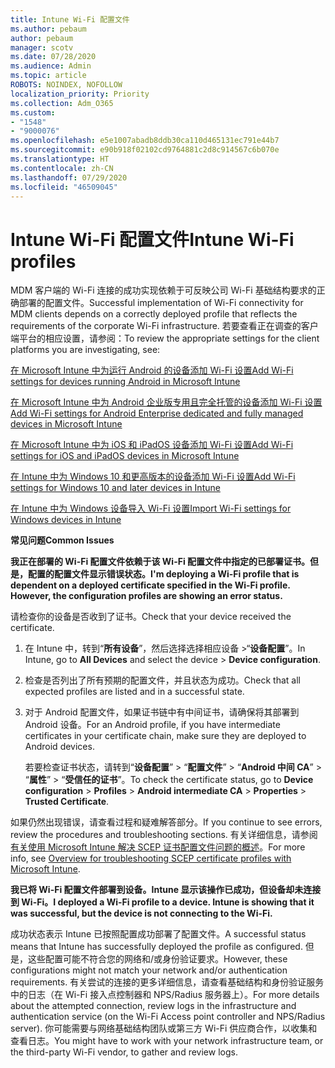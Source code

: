 ```yaml
---
title: Intune Wi-Fi 配置文件
ms.author: pebaum
author: pebaum
manager: scotv
ms.date: 07/28/2020
ms.audience: Admin
ms.topic: article
ROBOTS: NOINDEX, NOFOLLOW
localization_priority: Priority
ms.collection: Adm_O365
ms.custom:
- "1548"
- "9000076"
ms.openlocfilehash: e5e1007abadb8ddb30ca110d465131ec791e44b7
ms.sourcegitcommit: e90b918f02102cd9764881c2d8c914567c6b070e
ms.translationtype: HT
ms.contentlocale: zh-CN
ms.lasthandoff: 07/29/2020
ms.locfileid: "46509045"
---
```

# <a name="intune-wi-fi-profiles"></a><span data-ttu-id="61ed7-102">Intune Wi-Fi 配置文件</span><span class="sxs-lookup"><span data-stu-id="61ed7-102">Intune Wi-Fi profiles</span></span>

<span data-ttu-id="61ed7-103">MDM 客户端的 Wi-Fi 连接的成功实现依赖于可反映公司 Wi-Fi 基础结构要求的正确部署的配置文件。</span><span class="sxs-lookup"><span data-stu-id="61ed7-103">Successful implementation of Wi-Fi connectivity for MDM clients depends on a correctly deployed profile that reflects the requirements of the corporate Wi-Fi infrastructure.</span></span> <span data-ttu-id="61ed7-104">若要查看正在调查的客户端平台的相应设置，请参阅：</span><span class="sxs-lookup"><span data-stu-id="61ed7-104">To review the appropriate settings for the client platforms you are investigating, see:</span></span> 

[<span data-ttu-id="61ed7-105">在 Microsoft Intune 中为运行 Android 的设备添加 Wi-Fi 设置</span><span class="sxs-lookup"><span data-stu-id="61ed7-105">Add Wi-Fi settings for devices running Android in Microsoft Intune</span></span>](https://docs.microsoft.com/intune/wi-fi-settings-android)

[<span data-ttu-id="61ed7-106">在 Microsoft Intune 中为 Android 企业版专用且完全托管的设备添加 Wi-Fi 设置</span><span class="sxs-lookup"><span data-stu-id="61ed7-106">Add Wi-Fi settings for Android Enterprise dedicated and fully managed devices in Microsoft Intune</span></span>](https://docs.microsoft.com/intune/wi-fi-settings-android-enterprise)

[<span data-ttu-id="61ed7-107">在 Microsoft Intune 中为 iOS 和 iPadOS 设备添加 Wi-Fi 设置</span><span class="sxs-lookup"><span data-stu-id="61ed7-107">Add Wi-Fi settings for iOS and iPadOS devices in Microsoft Intune</span></span>](https://docs.microsoft.com/intune/wi-fi-settings-ios)

[<span data-ttu-id="61ed7-108">在 Intune 中为 Windows 10 和更高版本的设备添加 Wi-Fi 设置</span><span class="sxs-lookup"><span data-stu-id="61ed7-108">Add Wi-Fi settings for Windows 10 and later devices in Intune</span></span>](https://docs.microsoft.com/intune/wi-fi-settings-windows)

[<span data-ttu-id="61ed7-109">在 Intune 中为 Windows 设备导入 Wi-Fi 设置</span><span class="sxs-lookup"><span data-stu-id="61ed7-109">Import Wi-Fi settings for Windows devices in Intune</span></span>](https://docs.microsoft.com/intune/wi-fi-settings-import-windows-8-1)

<span data-ttu-id="61ed7-110">**常见问题**</span><span class="sxs-lookup"><span data-stu-id="61ed7-110">**Common Issues**</span></span>

<span data-ttu-id="61ed7-111">**我正在部署的 Wi-Fi 配置文件依赖于该 Wi-Fi 配置文件中指定的已部署证书。但是，配置的配置文件显示错误状态。**</span><span class="sxs-lookup"><span data-stu-id="61ed7-111">**I'm deploying a Wi-Fi profile that is dependent on a deployed certificate specified in the Wi-Fi profile. However, the configuration profiles are showing an error status.**</span></span>

<span data-ttu-id="61ed7-112">请检查你的设备是否收到了证书。</span><span class="sxs-lookup"><span data-stu-id="61ed7-112">Check that your device received the certificate.</span></span>

1. <span data-ttu-id="61ed7-113">在 Intune 中，转到“**所有设备**”，然后选择选择相应设备 >“**设备配置**”。</span><span class="sxs-lookup"><span data-stu-id="61ed7-113">In Intune, go to **All Devices** and select the device > **Device configuration**.</span></span>

2. <span data-ttu-id="61ed7-114">检查是否列出了所有预期的配置文件，并且状态为成功。</span><span class="sxs-lookup"><span data-stu-id="61ed7-114">Check that all expected profiles are listed and in a successful state.</span></span>

3. <span data-ttu-id="61ed7-115">对于 Android 配置文件，如果证书链中有中间证书，请确保将其部署到 Android 设备。</span><span class="sxs-lookup"><span data-stu-id="61ed7-115">For an Android profile, if you have intermediate certificates in your certificate chain, make sure they are deployed to Android devices.</span></span>

    <span data-ttu-id="61ed7-116">若要检查证书状态，请转到“**设备配置**” > “**配置文件**” > “**Android 中间 CA**” > “**属性**” > “**受信任的证书**”。</span><span class="sxs-lookup"><span data-stu-id="61ed7-116">To check the certificate status, go to **Device configuration** > **Profiles** > **Android intermediate CA** > **Properties** > **Trusted Certificate**.</span></span>

<span data-ttu-id="61ed7-117">如果仍然出现错误，请查看过程和疑难解答部分。</span><span class="sxs-lookup"><span data-stu-id="61ed7-117">If you continue to see errors, review the procedures and troubleshooting sections.</span></span> <span data-ttu-id="61ed7-118">有关详细信息，请参阅[有关使用 Microsoft Intune 解决 SCEP 证书配置文件问题的概述](https://support.microsoft.com/help/4457481/troubleshooting-scep-certificate-profile-deployment-in-intune)。</span><span class="sxs-lookup"><span data-stu-id="61ed7-118">For more info, see [Overview for troubleshooting SCEP certificate profiles with Microsoft Intune](https://support.microsoft.com/help/4457481/troubleshooting-scep-certificate-profile-deployment-in-intune).</span></span>

<span data-ttu-id="61ed7-119">**我已将 Wi-Fi 配置文件部署到设备。Intune 显示该操作已成功，但设备却未连接到 Wi-Fi。**</span><span class="sxs-lookup"><span data-stu-id="61ed7-119">**I deployed a Wi-Fi profile to a device. Intune is showing that it was successful, but the device is not connecting to the Wi-Fi.**</span></span>

<span data-ttu-id="61ed7-120">成功状态表示 Intune 已按照配置成功部署了配置文件。</span><span class="sxs-lookup"><span data-stu-id="61ed7-120">A successful status means that Intune has successfully deployed the profile as configured.</span></span> <span data-ttu-id="61ed7-121">但是，这些配置可能不符合您的网络和/或身份验证要求。</span><span class="sxs-lookup"><span data-stu-id="61ed7-121">However, these configurations might not match your network and/or authentication requirements.</span></span> <span data-ttu-id="61ed7-122">有关尝试的连接的更多详细信息，请查看基础结构和身份验证服务中的日志（在 Wi-Fi 接入点控制器和 NPS/Radius 服务器上）。</span><span class="sxs-lookup"><span data-stu-id="61ed7-122">For more details about the attempted connection, review logs in the infrastructure and authentication service (on the Wi-Fi Access point controller and NPS/Radius server).</span></span> <span data-ttu-id="61ed7-123">你可能需要与网络基础结构团队或第三方 Wi-Fi 供应商合作，以收集和查看日志。</span><span class="sxs-lookup"><span data-stu-id="61ed7-123">You might have to work with your network infrastructure team, or the third-party Wi-Fi vendor, to gather and review logs.</span></span>